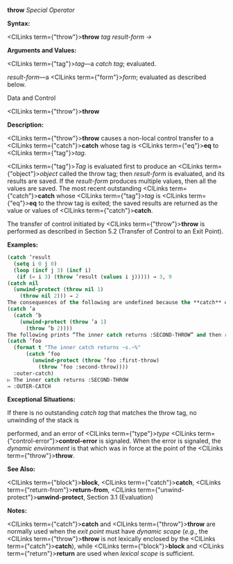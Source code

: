 **throw** *Special Operator* 



**Syntax:** 



<ClLinks  term={"throw"}><b>throw</b></ClLinks> *tag result-form →* 



**Arguments and Values:** 



<ClLinks  term={"tag"}><i>tag</i></ClLinks>—a *catch tag*; evaluated. 



*result-form*—a <ClLinks  term={"form"}><i>form</i></ClLinks>; evaluated as described below. 



Data and Control 











<ClLinks  term={"throw"}><b>throw</b></ClLinks> 



**Description:** 



<ClLinks  term={"throw"}><b>throw</b></ClLinks> causes a non-local control transfer to a <ClLinks  term={"catch"}><b>catch</b></ClLinks> whose tag is <ClLinks  term={"eq"}><b>eq</b></ClLinks> to <ClLinks  term={"tag"}><i>tag</i></ClLinks>. 



<ClLinks  term={"tag"}><i>Tag</i></ClLinks> is evaluated first to produce an <ClLinks  term={"object"}><i>object</i></ClLinks> called the throw tag; then *result-form* is evaluated, and its results are saved. If the *result-form* produces multiple values, then all the values are saved. The most recent outstanding <ClLinks  term={"catch"}><b>catch</b></ClLinks> whose <ClLinks  term={"tag"}><i>tag</i></ClLinks> is <ClLinks  term={"eq"}><b>eq</b></ClLinks> to the throw tag is exited; the saved results are returned as the value or values of <ClLinks  term={"catch"}><b>catch</b></ClLinks>. 



The transfer of control initiated by <ClLinks  term={"throw"}><b>throw</b></ClLinks> is performed as described in Section 5.2 (Transfer of Control to an Exit Point). 



**Examples:**
```lisp
(catch ’result 
  (setq i 0 j 0) 
  (loop (incf j 3) (incf i) 
   (if (= i 3) (throw ’result (values i j))))) → 3, 9 
(catch nil 
  (unwind-protect (throw nil 1) 
    (throw nil 2))) → 2 
The consequences of the following are undefined because the **catch** of b is passed over by the first **throw**, hence portable programs must assume that its *dynamic extent* is terminated. The *binding* of the *catch tag* is not yet *disestablished* and therefore it is the target of the second **throw**. 
(catch ’a 
  (catch ’b 
    (unwind-protect (throw ’a 1) 
      (throw ’b 2)))) 
The following prints “The inner catch returns :SECOND-THROW” and then returns :outer-catch. 
(catch ’foo 
  (format t "The inner catch returns ~s.~%" 
	  (catch ’foo 
	    (unwind-protect (throw ’foo :first-throw) 
	      (throw ’foo :second-throw)))) 
  :outer-catch) 
▷ The inner catch returns :SECOND-THROW 
→ :OUTER-CATCH 
```
**Exceptional Situations:** 



If there is no outstanding *catch tag* that matches the throw tag, no unwinding of the stack is 











performed, and an error of <ClLinks  term={"type"}><i>type</i></ClLinks> <ClLinks  term={"control-error"}><b>control-error</b></ClLinks> is signaled. When the error is signaled, the *dynamic environment* is that which was in force at the point of the <ClLinks  term={"throw"}><b>throw</b></ClLinks>. 



**See Also:** 



<ClLinks  term={"block"}><b>block</b></ClLinks>, <ClLinks  term={"catch"}><b>catch</b></ClLinks>, <ClLinks  term={"return-from"}><b>return-from</b></ClLinks>, <ClLinks  term={"unwind-protect"}><b>unwind-protect</b></ClLinks>, Section 3.1 (Evaluation) 



**Notes:** 



<ClLinks  term={"catch"}><b>catch</b></ClLinks> and <ClLinks  term={"throw"}><b>throw</b></ClLinks> are normally used when the *exit point* must have *dynamic scope* (*e.g.*, the <ClLinks  term={"throw"}><b>throw</b></ClLinks> is not lexically enclosed by the <ClLinks  term={"catch"}><b>catch</b></ClLinks>), while <ClLinks  term={"block"}><b>block</b></ClLinks> and <ClLinks  term={"return"}><b>return</b></ClLinks> are used when *lexical scope* is sufficient. 



